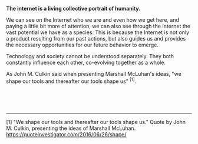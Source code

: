**The internet is a living collective portrait of humanity.**

We can see on the Internet who we are and even how we get here, and paying a little bit more of attention, we can also see through the Internet the vast potential we have as a species. This is because the Internet is not only a product resulting from our past actions, but also guides us and provides the necessary opportunities for our future behavior to emerge.

Technology and society cannot be understood separately. They both constantly influence each other, co-evolving together as a whole.

As John M. Culkin said when presenting Marshall McLuhan's ideas, "we shape our tools and thereafter our tools shape us" <sup>[1]</sup>.

<br><br><br>

---

[1] "We shape our tools and thereafter our tools shape us."
Quote by John M. Culkin, presenting the ideas of Marshall McLuhan.
https://quoteinvestigator.com/2016/06/26/shape/